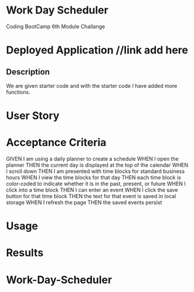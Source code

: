 # Work Day Scheduler 
Coding BootCamp 6th Module Challange
# Deployed Application //link add here

## Description
We are given starter code and with the starter code I have added more functions.

# User Story

# Acceptance Criteria
GIVEN I am using a daily planner to create a schedule
WHEN I open the planner
THEN the current day is displayed at the top of the calendar
WHEN I scroll down
THEN I am presented with time blocks for standard business hours
WHEN I view the time blocks for that day
THEN each time block is color-coded to indicate whether it is in the past, present, or future
WHEN I click into a time block
THEN I can enter an event
WHEN I click the save button for that time block
THEN the text for that event is saved in local storage
WHEN I refresh the page
THEN the saved events persist

# Usage 

# Results

# Work-Day-Scheduler

